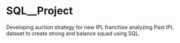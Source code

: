 # SQL__Project
Developing auction strategy for new IPL franchise
analyzing Past IPL dataset to create strong and
balance squad using SQL.
